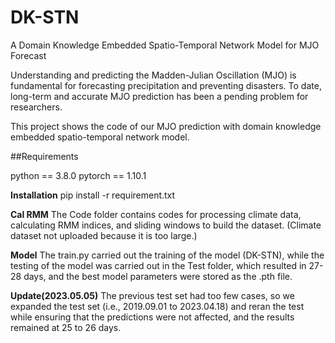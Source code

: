 # DK-STN
A Domain Knowledge Embedded Spatio-Temporal Network Model for MJO Forecast

Understanding and predicting the Madden-Julian Oscillation (MJO) is fundamental for forecasting precipitation and preventing disasters. To date, long-term and accurate MJO prediction has been a pending problem for researchers.

This project shows the code of our MJO prediction with domain knowledge embedded spatio-temporal network model.

##Requirements

python == 3.8.0
pytorch == 1.10.1

**Installation**
pip install -r requirement.txt

**Cal RMM**
The Code folder contains codes for processing climate data, calculating RMM indices, and sliding windows to build the dataset. (Climate dataset not uploaded because it is too large.)

**Model**
The train.py carried out the training of the model (DK-STN), while the testing of the model was carried out in the Test folder, which resulted in 27-28 days, and the best model parameters were stored as the .pth file.

**Update(2023.05.05)**
The previous test set had too few cases, so we expanded the test set (i.e., 2019.09.01 to 2023.04.18) and reran the test while ensuring that the predictions were not affected, and the results remained at 25 to 26 days.
